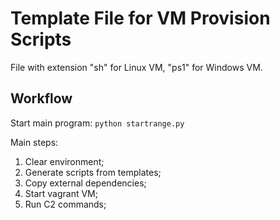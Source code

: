 # Template File for VM Provision Scripts

File with extension "sh" for Linux VM, "ps1" for Windows VM.

## Workflow

Start main program: `python startrange.py`

Main steps:

1. Clear environment;
1. Generate scripts from templates;
1. Copy external dependencies;
1. Start vagrant VM; 
1. Run C2 commands;

